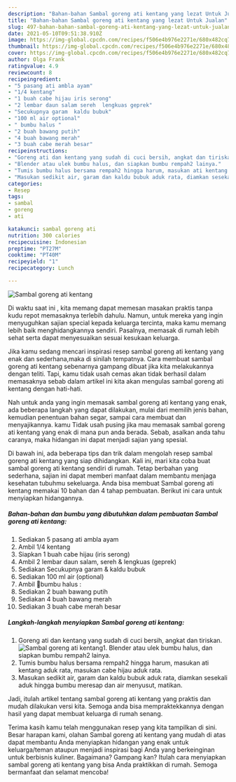 ```yaml
---
description: "Bahan-bahan Sambal goreng ati kentang yang lezat Untuk Jualan"
title: "Bahan-bahan Sambal goreng ati kentang yang lezat Untuk Jualan"
slug: 497-bahan-bahan-sambal-goreng-ati-kentang-yang-lezat-untuk-jualan
date: 2021-05-10T09:51:38.910Z
image: https://img-global.cpcdn.com/recipes/f506e4b976e2271e/680x482cq70/sambal-goreng-ati-kentang-foto-resep-utama.jpg
thumbnail: https://img-global.cpcdn.com/recipes/f506e4b976e2271e/680x482cq70/sambal-goreng-ati-kentang-foto-resep-utama.jpg
cover: https://img-global.cpcdn.com/recipes/f506e4b976e2271e/680x482cq70/sambal-goreng-ati-kentang-foto-resep-utama.jpg
author: Olga Frank
ratingvalue: 4.9
reviewcount: 8
recipeingredient:
- "5 pasang ati ambla ayam"
- "1/4 kentang"
- "1 buah cabe hijau iris serong"
- "2 lembar daun salam sereh  lengkuas geprek"
- "Secukupnya garam  kaldu bubuk"
- "100 ml air optional"
- " bumbu halus "
- "2 buah bawang putih"
- "4 buah bawang merah"
- "3 buah cabe merah besar"
recipeinstructions:
- "Goreng ati dan kentang yang sudah di cuci bersih, angkat dan tiriskan."
- "Blender atau ulek bumbu halus, dan siapkan bumbu rempah2 lainya."
- "Tumis bumbu halus bersama rempah2 hingga harum, masukan ati kentang aduk rata, masukan cabe hijau aduk rata."
- "Masukan sedikit air, garam dan kaldu bubuk aduk rata, diamkan sesekali aduk hingga bumbu meresap dan air menyusut, matikan."
categories:
- Resep
tags:
- sambal
- goreng
- ati

katakunci: sambal goreng ati 
nutrition: 300 calories
recipecuisine: Indonesian
preptime: "PT27M"
cooktime: "PT40M"
recipeyield: "1"
recipecategory: Lunch

---
```



![Sambal goreng ati kentang](https://img-global.cpcdn.com/recipes/f506e4b976e2271e/680x482cq70/sambal-goreng-ati-kentang-foto-resep-utama.jpg)

Di waktu  saat ini , kita memang dapat memesan masakan praktis tanpa kudu repot memasaknya terlebih dahulu. Namun, untuk mereka yang ingin menyuguhkan sajian special kepada keluarga tercinta, maka kamu memang lebih baik menghidangkannya sendiri. Pasalnya, memasak di rumah lebih sehat serta dapat menyesuaikan sesuai kesukaan keluarga.

Jika kamu sedang mencari inspirasi resep sambal goreng ati kentang yang enak dan sederhana,maka di sinilah tempatnya. Cara membuat sambal goreng ati kentang  sebenarnya gampang dibuat jika kita melakukannya dengan teliti. Tapi, kamu tidak usah cemas akan tidak berhasil dalam memasaknya 
sebab dalam artikel ini kita akan mengulas sambal goreng ati kentang dengan hati-hati.  



Nah untuk anda yang ingin memasak sambal goreng ati kentang yang enak, ada beberapa langkah yang dapat dilakukan, mulai dari memilih jenis bahan, kemudian penentuan bahan segar, sampai cara membuat dan menyajikannya. kamu Tidak usah pusing jika mau memasak sambal goreng ati kentang yang enak di mana pun anda berada. Sebab, asalkan anda  tahu caranya, maka hidangan ini dapat menjadi sajian yang spesial.

Di bawah ini, ada beberapa tips dan trik dalam mengolah resep sambal goreng ati kentang yang siap dihidangkan. Kali ini, mari kita coba buat sambal goreng ati kentang sendiri di rumah. Tetap berbahan yang sederhana, sajian ini dapat memberi manfaat dalam membantu menjaga kesehatan tubuhmu sekeluarga. Anda bisa membuat Sambal goreng ati kentang memakai 10 bahan dan 4 tahap pembuatan. Berikut ini cara untuk menyiapkan hidangannya.

<!--inarticleads1-->

##### Bahan-bahan dan bumbu yang dibutuhkan dalam pembuatan Sambal goreng ati kentang:

1. Sediakan 5 pasang ati ambla ayam
1. Ambil 1/4 kentang
1. Siapkan 1 buah cabe hijau (iris serong)
1. Ambil 2 lembar daun salam, sereh &amp; lengkuas (geprek)
1. Sediakan Secukupnya garam &amp; kaldu bubuk
1. Sediakan 100 ml air (optional)
1. Ambil  📍bumbu halus :
1. Sediakan 2 buah bawang putih
1. Sediakan 4 buah bawang merah
1. Sediakan 3 buah cabe merah besar




<!--inarticleads2-->

##### Langkah-langkah menyiapkan Sambal goreng ati kentang:

1. Goreng ati dan kentang yang sudah di cuci bersih, angkat dan tiriskan.
<img src="https://img-global.cpcdn.com/steps/83e2001d1a759b3d/160x128cq70/sambal-goreng-ati-kentang-langkah-memasak-1-foto.jpg" alt="Sambal goreng ati kentang">1. Blender atau ulek bumbu halus, dan siapkan bumbu rempah2 lainya.
1. Tumis bumbu halus bersama rempah2 hingga harum, masukan ati kentang aduk rata, masukan cabe hijau aduk rata.
1. Masukan sedikit air, garam dan kaldu bubuk aduk rata, diamkan sesekali aduk hingga bumbu meresap dan air menyusut, matikan.




Jadi, itulah artikel tentang  sambal goreng ati kentang  yang praktis dan mudah dilakukan versi kita. Semoga anda bisa mempraktekkannya dengan hasil yang dapat membuat keluarga di rumah senang. 

Terima kasih kamu telah menggunakan resep yang kita tampilkan di sini. Besar harapan kami, olahan  Sambal goreng ati kentang yang mudah di atas dapat membantu Anda menyiapkan hidangan yang enak untuk keluarga/teman ataupun menjadi inspirasi bagi Anda yang berkeinginan untuk berbisnis kuliner. Bagaimana? Gampang kan? Itulah cara menyiapkan sambal goreng ati kentang yang bisa Anda praktikkan di rumah. Semoga bermanfaat dan selamat mencoba!

